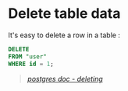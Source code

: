 # Delete table data

It's easy to delete a row in a table :

````sql
DELETE
FROM "user"
WHERE id = 1;
````

> *[postgres doc - deleting](https://www.postgresql.org/docs/15/tutorial-delete.html)*
